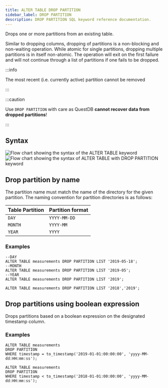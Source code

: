 ```yaml
---
title: ALTER TABLE DROP PARTITION
sidebar_label: DROP PARTITION
description: DROP PARTITION SQL keyword reference documentation.
---
```


Drops one or more partitions from an existing table. 

Similar to dropping columns, dropping of partitions is a non-blocking and non-waiting operation.
While atomic for single partitions, dropping multiple partitions is in itself
non-atomic. The operation will exit on the first failure and will not continue
through a list of partitions if one fails to be dropped.

:::info

The most recent (i.e. currently active) partition cannot be removed

:::

:::caution

Use `DROP PARTITION` with care as QuestDB **cannot recover data from dropped
partitions**!

:::

## Syntax

![Flow chart showing the syntax of the ALTER TABLE keyword](/img/docs/diagrams/alterTable.svg)
![Flow chart showing the syntax of ALTER TABLE with DROP PARTITION keyword](/img/docs/diagrams/alterTableDropPartition.svg)

## Drop partition by name

The partition name must match the name of the directory for the given partition.
The naming convention for partition directories is as follows:

| Table Partition | Partition format |
| --------------- | ---------------- |
| `DAY`           | `YYYY-MM-DD`     |
| `MONTH`         | `YYYY-MM`        |
| `YEAR`          | `YYYY`           |

### Examples

```questdb-sql title="Drop a single partition"
--DAY
ALTER TABLE measurements DROP PARTITION LIST '2019-05-18';
--MONTH
ALTER TABLE measurements DROP PARTITION LIST '2019-05';
--YEAR
ALTER TABLE measurements DROP PARTITION LIST '2019';
```

```questdb-sql title="Drop multiple partitions"
ALTER TABLE measurements DROP PARTITION LIST '2018','2019';
```

## Drop partitions using boolean expression

Drops partitions based on a boolean expression on the designated timestamp
column.

### Examples

```questdb-sql title="Drop one partition"
ALTER TABLE measurements
DROP PARTITION
WHERE timestamp = to_timestamp('2019-01-01:00:00:00', 'yyyy-MM-dd:HH:mm:ss');
```

```questdb-sql title="Drop all partitions older than 2018"
ALTER TABLE measurements
DROP PARTITION
WHERE timestamp < to_timestamp('2018-01-01:00:00:00', 'yyyy-MM-dd:HH:mm:ss');
```
